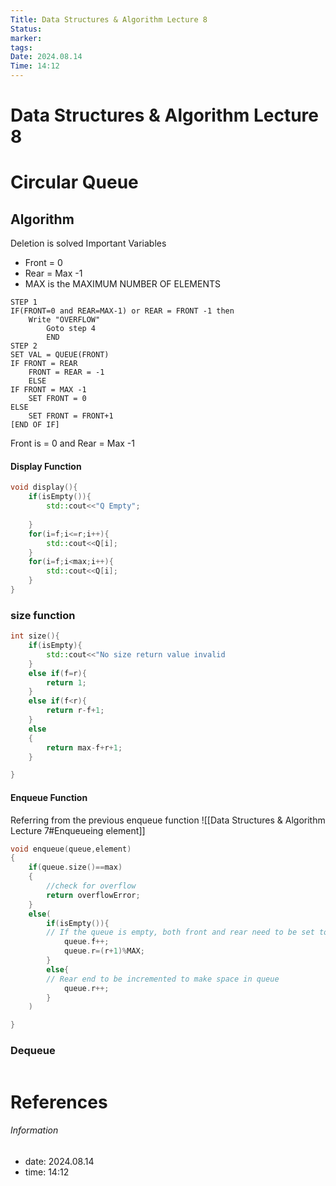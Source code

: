 ```yaml
---
Title: Data Structures & Algorithm Lecture 8
Status: 
marker: 
tags: 
Date: 2024.08.14
Time: 14:12
---
```

# Data Structures & Algorithm Lecture 8

# Circular Queue
## **Algorithm**
Deletion is solved 
Important Variables
- Front = 0
- Rear = Max -1
- MAX is the MAXIMUM NUMBER OF ELEMENTS

```pseudocode
STEP 1 
IF(FRONT=0 and REAR=MAX-1) or REAR = FRONT -1 then
	Write "OVERFLOW"
		Goto step 4
		END
STEP 2
SET VAL = QUEUE(FRONT)
IF FRONT = REAR
	FRONT = REAR = -1
	ELSE
IF FRONT = MAX -1
	SET FRONT = 0
ELSE
	SET FRONT = FRONT+1
[END OF IF]

```
Front is = 0 and Rear = Max -1

#### Display Function
```cpp
void display(){
	if(isEmpty()){
		std::cout<<"Q Empty";
		
	}
	for(i=f;i<=r;i++){
		std::cout<<Q[i];
	}
	for(i=f;i<max;i++){
		std::cout<<Q[i];
	}	
}
```

### size function
```cpp
int size(){
	if(isEmpty){
		std::cout<<"No size return value invalid
	}
	else if(f=r){
		return 1;
	}
	else if(f<r){
		return r-f+1;
	}
	else
	{
		return max-f+r+1;
	}

}
```

#### Enqueue Function
Referring from the previous enqueue function
![[Data Structures & Algorithm Lecture 7#Enqueueing element]]
```cpp
void enqueue(queue,element)
{
	if(queue.size()==max)
	{
		//check for overflow 
		return overflowError;
	}
	else(
		if(isEmpty()){
		// If the queue is empty, both front and rear need to be set to 0            (start position)
			queue.f++;
			queue.r=(r+1)%MAX;
		}
		else{
		// Rear end to be incremented to make space in queue
			queue.r++;
		}
	)

}
```
### Dequeue
```
```

# References


###### Information
- date: 2024.08.14
- time: 14:12